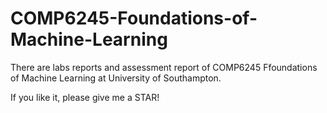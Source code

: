# COMP6245-Foundations-of-Machine-Learning

There are labs reports and assessment report of COMP6245 Ffoundations of Machine Learning at University of Southampton.

If you like it, please give me a STAR!
